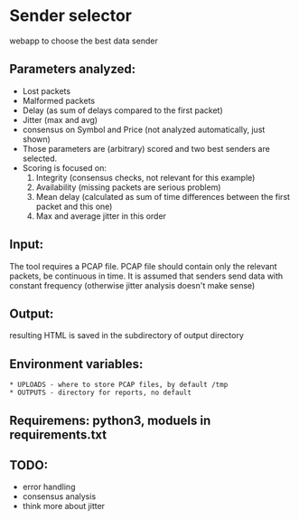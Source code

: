 # Sender selector
 webapp to choose the best data sender
## Parameters analyzed:
* Lost packets
* Malformed packets
* Delay (as sum of delays compared to the first packet)
* Jitter (max and avg)
* consensus on Symbol and Price (not analyzed automatically, just shown)
* Those parameters are (arbitrary) scored and two best senders are selected.
* Scoring is focused on:
    1. Integrity (consensus checks, not relevant for this example)
    2. Availability (missing packets are serious problem)
    3. Mean delay (calculated as sum of time differences between the first packet and this one)
    4. Max and average jitter
   in this order
## Input:
The tool requires a PCAP file. PCAP file should contain only the relevant packets, be continuous in time. It is assumed that senders send data with constant frequency (otherwise jitter analysis doesn't make sense)
## Output:
resulting HTML is saved in the subdirectory of output directory
## Environment variables:
    * UPLOADS - where to store PCAP files, by default /tmp
    * OUTPUTS - directory for reports, no default
## Requiremens: python3, moduels in requirements.txt 
## TODO: 
* error handling
* consensus analysis
* think more about jitter